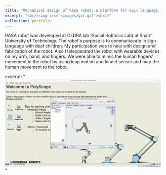 ```yaml
---
title: "Mechanical design of Rasa robot, a platform for sign language, Internship in CEDRA lab "
excerpt: "<br/><img src='/images/gif.gif'><br/>"
collection: portfolio
---
```

RASA robot was developed at CEDRA lab (Social Robtoics Lab) at Sharif University of Technology. The robot's purpose is to communiocate in sign language with deaf children. 
My participation was to help with design and fabrication of the robot. Also I teleoperated the robot with wearable devices on my arm, hand, and fingers. 
We were able to mimic the human fingers' movement in the robot by using leap motion and kinect sensor and map the human movement to the robot.

excerpt: "<br/><img src='/images/gif.gif'><br/>"
